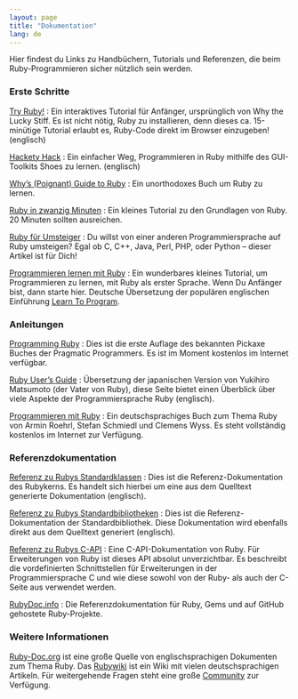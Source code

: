 ```yaml
---
layout: page
title: "Dokumentation"
lang: de
---
```


Hier findest du Links zu Handbüchern, Tutorials und Referenzen, die beim
Ruby-Programmieren sicher nützlich sein werden.

### Erste Schritte

[Try Ruby!][1]
: Ein interaktives Tutorial für Anfänger, ursprünglich von Why the Lucky
  Stiff. Es ist nicht nötig, Ruby zu installieren, denn dieses ca.
  15-minütige Tutorial erlaubt es, Ruby-Code direkt im Browser
  einzugeben! (englisch)

[Hackety Hack][2]
: Ein einfacher Weg, Programmieren in Ruby mithilfe des GUI-Toolkits
  Shoes zu lernen. (englisch)

[Why’s (Poignant) Guide to Ruby][3]
: Ein unorthodoxes Buch um Ruby zu lernen.

[Ruby in zwanzig Minuten](/de/documentation/quickstart/)
: Ein kleines Tutorial zu den Grundlagen von Ruby. 20 Minuten sollten
  ausreichen.

[Ruby für Umsteiger](/de/documentation/ruby-from-other-languages/)
: Du willst von einer anderen Programmiersprache auf Ruby umsteigen?
  Egal ob C, C++, Java, Perl, PHP, oder Python – dieser Artikel ist für
  Dich!

[Programmieren lernen mit Ruby][4]
: Ein wunderbares kleines Tutorial, um Programmieren zu lernen, mit Ruby
  als erster Sprache. Wenn Du Anfänger bist, dann starte hier. Deutsche
  Übersetzung der populären englischen Einführung [Learn To Program][5].

### Anleitungen

[Programming Ruby][6]
: Dies ist die erste Auflage des bekannten Pickaxe Buches der Pragmatic
  Programmers. Es ist im Moment kostenlos im Internet verfügbar.

[Ruby User’s Guide][7]
: Übersetzung der japanischen Version von Yukihiro Matsumoto (der Vater
  von Ruby), diese Seite bietet einen Überblick über viele Aspekte der
  Programmiersprache Ruby (englisch).

[Programmieren mit Ruby][8]
: Ein deutschsprachiges Buch zum Thema Ruby von Armin Roehrl, Stefan
  Schmiedl und Clemens Wyss. Es steht vollständig kostenlos im Internet
  zur Verfügung.

### Referenzdokumentation

[Referenz zu Rubys Standardklassen][9]
: Dies ist die Referenz-Dokumentation des Rubykerns. Es handelt sich
  hierbei um eine aus dem Quelltext generierte Dokumentation (englisch).

[Referenz zu Rubys Standardbibliotheken][10]
: Dies ist die Referenz-Dokumentation der Standardbibliothek. Diese
  Dokumentation wird ebenfalls direkt aus dem Quelltext generiert
  (englisch).

[Referenz zu Rubys C-API][11]
: Eine C-API-Dokumentation von Ruby. Für Erweiterungen von Ruby ist
  dieses API absolut unverzichtbar. Es beschreibt die vordefinierten
  Schnittstellen für Erweiterungen in der Programmiersprache C und wie
  diese sowohl von der Ruby- als auch der C-Seite aus verwendet werden.

[RubyDoc.info][12]
: Die Referenzdokumentation für Ruby, Gems und auf GitHub gehostete
  Ruby-Projekte.

### Weitere Informationen

[Ruby-Doc.org][13] ist eine große Quelle von englischsprachigen
Dokumenten zum Thema Ruby. Das [Rubywiki][14] ist ein Wiki mit vielen
deutschsprachigen Artikeln. Für weitergehende Fragen steht eine große
[Community](/de/community/) zur Verfügung.



[1]: http://tryruby.org
[2]: http://hackety-hack.com/
[3]: http://mislav.uniqpath.com/poignant-guide/
[4]: http://www.moccasoft.de/papers/ruby_tutorial
[5]: http://pine.fm/LearnToProgram/
[6]: http://home.vrweb.de/~juergen.katins/ruby/buch/index.html
[7]: http://www.rubyist.net/~slagell/ruby/
[8]: http://www.approximity.com/rubybuch2/
[9]: http://www.ruby-doc.org/core
[10]: http://www.ruby-doc.org/stdlib
[11]: http://www.ruby-doc.org/doxygen/current/
[12]: http://www.rubydoc.info/
[13]: http://ruby-doc.org
[14]: http://wiki.ruby-portal.de
